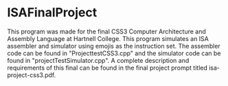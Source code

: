 # ISAFinalProject
This program was made for the final CSS3 Computer Architecture and Assembly Language at Hartnell College. This program simulates an ISA assembler and simulator using emojis as the instruction set. The assembler code can be found in "ProjecttestCSS3.cpp" and the simulator code can be found in "projectTestSimulator.cpp". A complete description and requirements of this final can be found in the final project prompt titled isa-project-css3.pdf.
